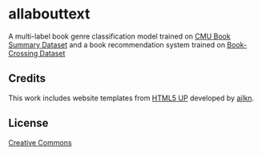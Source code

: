 # allabouttext

A multi-label book genre classification model trained on [CMU Book Summary Dataset](https://www.cs.cmu.edu/~dbamman/booksummaries.html#:~:text=This%20dataset%20contains%20plot%20summaries,Creative%20Commons%20Attribution%2DShareAlike%20License.) and a book recommendation system trained on [Book-Crossing Dataset](http://www2.informatik.uni-freiburg.de/~cziegler/BX/)




## Credits

This work includes website templates from [HTML5 UP](https://html5up.net/) developed by [ajlkn](https://twitter.com/ajlkn).

## License

[Creative Commons](https://creativecommons.org/licenses/by-sa/3.0/us/legalcode)
